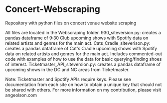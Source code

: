 # Concert-Webscraping
Repository with python files on concert venue website scraping

All files are located in the Webscraping folder. 
930_siteversion.py: creates a pandas dataframe of 9:30 Club upcoming shows with Spotify data on related artists and genres for the main act.
Cats_Cradle_siteverison.py: creates a pandas dataframe of Cat's Cradle upcoming shows with Spotify data on related artists and genres for the main act. Includes commented-out code with examples of how to use the data for basic querying/finding shoes of interest.
Ticketmaster_API_siteversion.py: creates a pandas dataframe of upcoming shows in the DC and NC areas from Ticketmaster.

Note: Ticketmaster and Spotify APIs require keys. Please see documentation from each site on how to obtain a unique key that should not be shared with others. For more information on my contribution, please visit angeolson.com 
